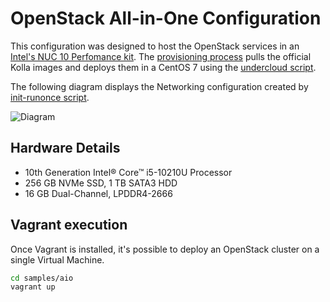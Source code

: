 # OpenStack All-in-One Configuration

This configuration was designed to host the OpenStack services in an
[Intel's NUC 10 Perfomance kit][1]. The [provisioning process](../../install.sh)
pulls the official Kolla images and deploys them in a CentOS 7 using the
[undercloud script](../../undercloud.sh).

The following diagram displays the Networking configuration created
by [init-runonce script][2].

![Diagram](../../doc/img/skydive_aio.png)

## Hardware Details

* 10th Generation Intel® Core™ i5-10210U Processor
* 256 GB NVMe SSD, 1 TB SATA3 HDD
* 16 GB Dual-Channel, LPDDR4-2666

## Vagrant execution

Once Vagrant is installed, it's possible to deploy an OpenStack
cluster on a single Virtual Machine.

```bash
cd samples/aio
vagrant up
```

[1]: https://ark.intel.com/content/www/us/en/ark/products/189239/intel-nuc-10-performance-kit-nuc10i5fnh.html
[2]: https://github.com/openstack/kolla-ansible/blob/10.0.0/tools/init-runonce
